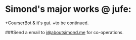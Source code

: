 # Simond's major works @ jufe:
+CourserBot & it's gui.
+to be continued.

###Send a email to i@aboutsimond.me for co-operations.
